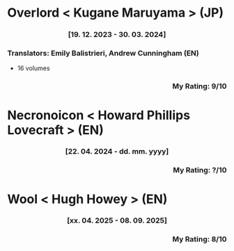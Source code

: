 # Overlord < Kugane Maruyama > (JP)
<div align="center">

### [19. 12. 2023 - 30. 03. 2024]
</div>

### Translators: Emily Balistrieri, Andrew Cunningham (EN)
- 16 volumes
<div align="right">
  
  ### My Rating: 9/10
</div>

# Necronoicon < Howard Phillips Lovecraft > (EN)
<div align="center">

### [22. 04. 2024 - dd. mm. yyyy]
</div>
<div align="right">
  
  ### My Rating: ?/10
</div>

# Wool < Hugh Howey > (EN)
<div align="center">

### [xx. 04. 2025 - 08. 09. 2025]
</div>
<div align="right">
  
  ### My Rating: 8/10
</div>